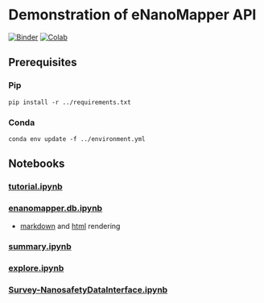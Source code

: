 # Demonstration of eNanoMapper API
[![Binder](https://mybinder.org/badge_logo.svg)](https://mybinder.org/v2/gh/ideaconsult/notebooks-ambit/master)
[![Colab](https://colab.research.google.com/assets/colab-badge.svg)](https://colab.research.google.com/github/ideaconsult/notebooks-ambit/)

## Prerequisites
### Pip
```
pip install -r ../requirements.txt
```

### Conda
```
conda env update -f ../environment.yml
```

## Notebooks

### [tutorial.ipynb](tutorial.ipynb)

### [enanomapper.db.ipynb](enanomapper.db.ipynb)
- [markdown](enanomapper.db.md) and [html](enanomapper.db.html) rendering

### [summary.ipynb](summary.ipynb)

### [explore.ipynb](explore.ipynb)

### [Survey-NanosafetyDataInterface.ipynb](Survey-NanosafetyDataInterface.ipynb)
